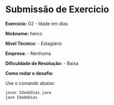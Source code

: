 # Submissão de Exercicio

**Exercicio:** 02 - Idade em dias

**Nickname:** herco

**Nível Técnico:** - Estagiário

**Empresa:** - Nenhuma

**Dificuldade de Resolução:** - Baixa

**Como rodar o desafio**: 

Use o comando abaixo: 
```bash
javac IdadeDias.java
java IdadeDias
```
